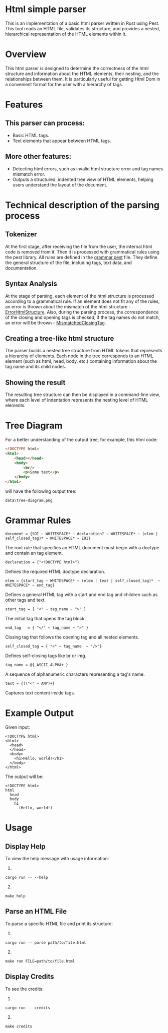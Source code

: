 # Html simple parser
This is an implementation of a basic html parser written in Rust using Pest. This tool reads an HTML file, validates its structure, and provides a nested, hierarchical representation of the HTML elements within it.

# Overview 
This html parser is designed to determine the correctness of the html structure and information about the HTML elements, their nesting, and the relationships between them. It is particularly useful for getting Html Dom in a convenient format for the user with a hierarchy of tags.

# Features
This parser can process:
-
- Basic HTML tags.
- Text elements that appear between HTML tags.

More other features: 
-
- Detecting html errors, such as invalid html structure error and tag names mismatch error.
- Outputs a structured, indented tree view of HTML elements, helping users understand the layout of the document.

# Technical description of the parsing process

<b> Tokenizer </b>
-
At the first stage, after receiving the file from the user, the internal html code is removed from it. Then it is processed with grammatical rules using the pest library. All rules are defined in the <u> grammar.pest</u> file. They define the general structure of the file, including tags, text data, and documentation.

<b> Syntax Analysis </b>
-
At the stage of parsing, each element of the html structure is processed according to a grammatical rule. If an element does not fit any of the rules, an error is thrown about the mismatch of the html structure - <u>ErrorHtmlStructure</u>. Also, during the parsing process, the correspondence of the closing and opening tags is checked, if the tag names do not match, an error will be thrown - <u>MismatchedClosingTag</u>.

<b>Сreating a tree-like html structure</b>
-
The parser builds a nested tree structure from HTML tokens that represents a hierarchy of elements. 
Each node in the tree corresponds to an HTML element (such as html, head, body, etc.) containing information about the tag name and its child nodes.

<b>Showing the result </b>
-
The resulting tree structure can then be displayed in a command-line view, where each level of indentation represents the nesting level of HTML elements.

# Tree Diagram

For a better understanding of the output tree, for example, this html code: 
```html
<!DOCTYPE html>
<html>
    <head></head>
    <body>
        <br/>
        <p>Some text</p>
    </body>
</html>
```
 will have the following output tree:

`data\tree-diagram.png`

# Grammar Rules

```
document = {SOI ~ WHITESPACE* ~ declaration? ~ WHITESPACE* ~ (elem | self_closed_tag)* ~ WHITESPACE* ~ EOI}
```
The root rule that specifies an HTML document must begin with a doctype and contain an tag element.

```
declaration = {"<!DOCTYPE html>"}
```
Defines the required HTML doctype declaration.

```
elem = {start_tag ~ WHITESPACE* ~ (elem | text | self_closed_tag)*  ~ WHITESPACE* ~ end_tag}
```
Defines a general HTML tag with a start and end tag and children such as other tags and text.

```
start_tag = { "<" ~ tag_name ~ ">" }
```
The initial tag that opens the tag block.

```
end_tag   = { "</" ~ tag_name ~ ">" }
```
Сlosing tag that follows the opening tag and all nested elements.

```
self_closed_tag = { "<" ~ tag_name  ~ "/>"}
```
 Defines self-closing tags like br or img.

```
tag_name = @{ ASCII_ALPHA+ } 
```
A sequence of alphanumeric characters representing a tag's name.

```
text = {(!"<" ~ ANY)+} 
```
Captures text content inside tags.

# Example Output
Given input:
```
<!DOCTYPE html>
<html>
  <head>
  </head>
  <body>
    <h1>Hello, world!</h1>
  </body>
</html>
```

The output will be:
```
<!DOCTYPE html>
html
  head
  body
    h1
      (Hello, world!)
```

# Usage
Display Help
-
To view the help message with usage information:

1.
```
cargo run -- --help
```
2.
```
make help
```
Parse an HTML File
-
To parse a specific HTML file and print its structure:

1.
```
cargo run -- parse path/to/file.html
```
2.
```
make run FILE=path/to/file.html 
```
Display Credits
-
To see the credits:

1.
```
cargo run -- credits
```
2.
```
make credits
```

